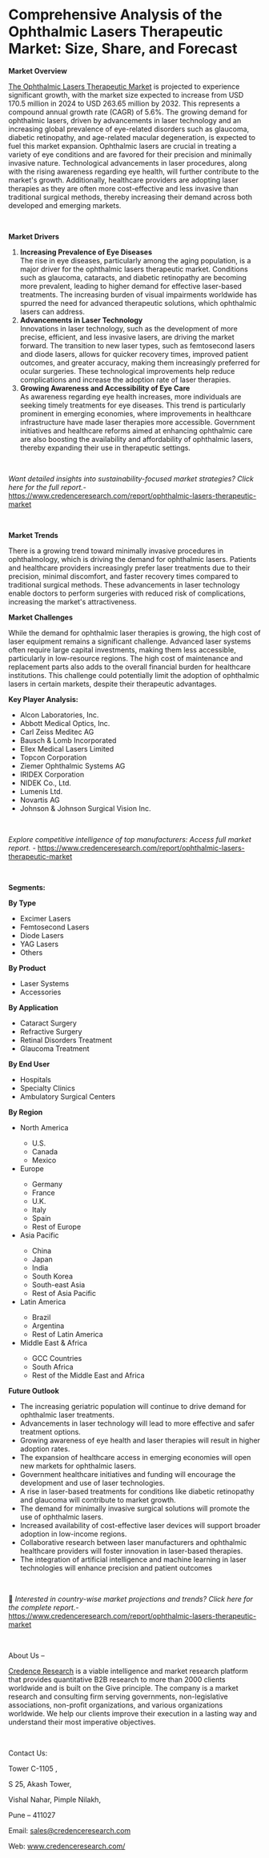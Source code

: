 # Comprehensive Analysis of the Ophthalmic Lasers Therapeutic Market: Size, Share, and Forecast


<p><strong>Market Overview</strong></p>
<p><a href="https://www.credenceresearch.com/report/ophthalmic-lasers-therapeutic-market">The Ophthalmic Lasers Therapeutic Market</a> is projected to experience significant growth, with the market size expected to increase from USD 170.5 million in 2024 to USD 263.65 million by 2032. This represents a compound annual growth rate (CAGR) of 5.6%. The growing demand for ophthalmic lasers, driven by advancements in laser technology and an increasing global prevalence of eye-related disorders such as glaucoma, diabetic retinopathy, and age-related macular degeneration, is expected to fuel this market expansion. Ophthalmic lasers are crucial in treating a variety of eye conditions and are favored for their precision and minimally invasive nature. Technological advancements in laser procedures, along with the rising awareness regarding eye health, will further contribute to the market's growth. Additionally, healthcare providers are adopting laser therapies as they are often more cost-effective and less invasive than traditional surgical methods, thereby increasing their demand across both developed and emerging markets.</p>
<p><strong>&nbsp;</strong></p>
<p><strong>Market Drivers</strong></p>
<ol>
<li><strong> Increasing Prevalence of Eye Diseases</strong><br /> The rise in eye diseases, particularly among the aging population, is a major driver for the ophthalmic lasers therapeutic market. Conditions such as glaucoma, cataracts, and diabetic retinopathy are becoming more prevalent, leading to higher demand for effective laser-based treatments. The increasing burden of visual impairments worldwide has spurred the need for advanced therapeutic solutions, which ophthalmic lasers can address.</li>
<li><strong> Advancements in Laser Technology</strong><br /> Innovations in laser technology, such as the development of more precise, efficient, and less invasive lasers, are driving the market forward. The transition to new laser types, such as femtosecond lasers and diode lasers, allows for quicker recovery times, improved patient outcomes, and greater accuracy, making them increasingly preferred for ocular surgeries. These technological improvements help reduce complications and increase the adoption rate of laser therapies.</li>
<li><strong> Growing Awareness and Accessibility of Eye Care</strong><br /> As awareness regarding eye health increases, more individuals are seeking timely treatments for eye diseases. This trend is particularly prominent in emerging economies, where improvements in healthcare infrastructure have made laser therapies more accessible. Government initiatives and healthcare reforms aimed at enhancing ophthalmic care are also boosting the availability and affordability of ophthalmic lasers, thereby expanding their use in therapeutic settings.</li>
</ol>
<p><strong>&nbsp;</strong></p>
<p><em>Want detailed insights into sustainability-focused market strategies? Click here for the full report.- </em><a href="https://www.credenceresearch.com/report/ophthalmic-lasers-therapeutic-market">https://www.credenceresearch.com/report/ophthalmic-lasers-therapeutic-market</a></p>
<p>&nbsp;</p>
<p><strong>Market Trends</strong></p>
<p>There is a growing trend toward minimally invasive procedures in ophthalmology, which is driving the demand for ophthalmic lasers. Patients and healthcare providers increasingly prefer laser treatments due to their precision, minimal discomfort, and faster recovery times compared to traditional surgical methods. These advancements in laser technology enable doctors to perform surgeries with reduced risk of complications, increasing the market's attractiveness.</p>
<p><strong>Market Challenges</strong></p>
<p>While the demand for ophthalmic laser therapies is growing, the high cost of laser equipment remains a significant challenge. Advanced laser systems often require large capital investments, making them less accessible, particularly in low-resource regions. The high cost of maintenance and replacement parts also adds to the overall financial burden for healthcare institutions. This challenge could potentially limit the adoption of ophthalmic lasers in certain markets, despite their therapeutic advantages.</p>
<p><strong>Key Player Analysis:</strong></p>
<ul>
<li>Alcon Laboratories, Inc.</li>
<li>Abbott Medical Optics, Inc.</li>
<li>Carl Zeiss Meditec AG</li>
<li>Bausch &amp; Lomb Incorporated</li>
<li>Ellex Medical Lasers Limited</li>
<li>Topcon Corporation</li>
<li>Ziemer Ophthalmic Systems AG</li>
<li>IRIDEX Corporation</li>
<li>NIDEK Co., Ltd.</li>
<li>Lumenis Ltd.</li>
<li>Novartis AG</li>
<li>Johnson &amp; Johnson Surgical Vision Inc.</li>
</ul>
<p><strong>&nbsp;</strong></p>
<p><em>Explore competitive intelligence of top manufacturers: Access full market report. - </em><a href="https://www.credenceresearch.com/report/ophthalmic-lasers-therapeutic-market">https://www.credenceresearch.com/report/ophthalmic-lasers-therapeutic-market</a></p>
<p>&nbsp;</p>
<p><strong>Segments:</strong></p>
<p><strong>By Type</strong></p>
<ul>
<li>Excimer Lasers</li>
<li>Femtosecond Lasers</li>
<li>Diode Lasers</li>
<li>YAG Lasers</li>
<li>Others</li>
</ul>
<p><strong>By Product</strong></p>
<ul>
<li>Laser Systems</li>
<li>Accessories</li>
</ul>
<p><strong>By Application</strong></p>
<ul>
<li>Cataract Surgery</li>
<li>Refractive Surgery</li>
<li>Retinal Disorders Treatment</li>
<li>Glaucoma Treatment</li>
</ul>
<p><strong>By End User</strong></p>
<ul>
<li>Hospitals</li>
<li>Specialty Clinics</li>
<li>Ambulatory Surgical Centers</li>
</ul>
<p><strong>By Region</strong></p>
<ul>
<li>North America</li>
<ul>
<li>U.S.</li>
<li>Canada</li>
<li>Mexico</li>
</ul>
<li>Europe</li>
<ul>
<li>Germany</li>
<li>France</li>
<li>U.K.</li>
<li>Italy</li>
<li>Spain</li>
<li>Rest of Europe</li>
</ul>
<li>Asia Pacific</li>
<ul>
<li>China</li>
<li>Japan</li>
<li>India</li>
<li>South Korea</li>
<li>South-east Asia</li>
<li>Rest of Asia Pacific</li>
</ul>
<li>Latin America</li>
<ul>
<li>Brazil</li>
<li>Argentina</li>
<li>Rest of Latin America</li>
</ul>
<li>Middle East &amp; Africa</li>
<ul>
<li>GCC Countries</li>
<li>South Africa</li>
<li>Rest of the Middle East and Africa</li>
</ul>
</ul>
<p><strong>Future Outlook</strong></p>
<ul>
<li>The increasing geriatric population will continue to drive demand for ophthalmic laser treatments.</li>
<li>Advancements in laser technology will lead to more effective and safer treatment options.</li>
<li>Growing awareness of eye health and laser therapies will result in higher adoption rates.</li>
<li>The expansion of healthcare access in emerging economies will open new markets for ophthalmic lasers.</li>
<li>Government healthcare initiatives and funding will encourage the development and use of laser technologies.</li>
<li>A rise in laser-based treatments for conditions like diabetic retinopathy and glaucoma will contribute to market growth.</li>
<li>The demand for minimally invasive surgical solutions will promote the use of ophthalmic lasers.</li>
<li>Increased availability of cost-effective laser devices will support broader adoption in low-income regions.</li>
<li>Collaborative research between laser manufacturers and ophthalmic healthcare providers will foster innovation in laser-based therapies.</li>
<li>The integration of artificial intelligence and machine learning in laser technologies will enhance precision and patient outcomes</li>
</ul>
<p>&nbsp;</p>
<p>📌 <em>Interested in country-wise market projections and trends? Click here for the complete report.- </em><a href="https://www.credenceresearch.com/report/ophthalmic-lasers-therapeutic-market">https://www.credenceresearch.com/report/ophthalmic-lasers-therapeutic-market</a></p>
<p>&nbsp;</p>
<p>About Us &ndash;</p>
<p><a href="https://www.credenceresearch.com/">Credence Research</a> is a viable intelligence and market research platform that provides quantitative B2B research to more than 2000 clients worldwide and is built on the Give principle. The company is a market research and consulting firm serving governments, non-legislative associations, non-profit organizations, and various organizations worldwide. We help our clients improve their execution in a lasting way and understand their most imperative objectives.</p>
<p>&nbsp;</p>
<p>Contact Us:</p>
<p>Tower C-1105 ,</p>
<p>S 25, Akash Tower,</p>
<p>Vishal Nahar, Pimple Nilakh,</p>
<p>Pune &ndash; 411027</p>
<p>Email: <a href="mailto:sales@credenceresearch.com">sales@credenceresearch.com</a></p>
<p>Web: <a href="http://www.credenceresearch.com/">www.credenceresearch.com/</a></p>
<p>&nbsp;</p>
